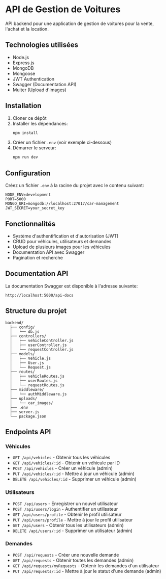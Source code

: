 # API de Gestion de Voitures

API backend pour une application de gestion de voitures pour la vente, l'achat et la location.

## Technologies utilisées

- Node.js
- Express.js
- MongoDB
- Mongoose
- JWT Authentication
- Swagger (Documentation API)
- Multer (Upload d'images)

## Installation

1. Cloner ce dépôt
2. Installer les dépendances:
   ```bash
   npm install
   ```
3. Créer un fichier `.env` (voir exemple ci-dessous)
4. Démarrer le serveur:
   ```bash
   npm run dev
   ```

## Configuration

Créez un fichier `.env` à la racine du projet avec le contenu suivant:

```
NODE_ENV=development
PORT=5000
MONGO_URI=mongodb://localhost:27017/car-management
JWT_SECRET=your_secret_key
```

## Fonctionnalités

- Système d'authentification et d'autorisation (JWT)
- CRUD pour véhicules, utilisateurs et demandes
- Upload de plusieurs images pour les véhicules
- Documentation API avec Swagger
- Pagination et recherche

## Documentation API

La documentation Swagger est disponible à l'adresse suivante:
```
http://localhost:5000/api-docs
```

## Structure du projet

```
backend/
  ├── config/
  │   └── db.js
  ├── controllers/
  │   ├── vehicleController.js
  │   ├── userController.js
  │   └── requestController.js
  ├── models/
  │   ├── Vehicle.js
  │   ├── User.js
  │   └── Request.js
  ├── routes/
  │   ├── vehicleRoutes.js
  │   ├── userRoutes.js
  │   └── requestRoutes.js
  ├── middleware/
  │   └── authMiddleware.js
  ├── uploads/
  │   └── car_images/
  ├── .env
  ├── server.js
  └── package.json
```

## Endpoints API

### Véhicules

- `GET /api/vehicles` - Obtenir tous les véhicules
- `GET /api/vehicles/:id` - Obtenir un véhicule par ID
- `POST /api/vehicles` - Créer un véhicule (admin)
- `PUT /api/vehicles/:id` - Mettre à jour un véhicule (admin)
- `DELETE /api/vehicles/:id` - Supprimer un véhicule (admin)

### Utilisateurs

- `POST /api/users` - Enregistrer un nouvel utilisateur
- `POST /api/users/login` - Authentifier un utilisateur
- `GET /api/users/profile` - Obtenir le profil utilisateur
- `PUT /api/users/profile` - Mettre à jour le profil utilisateur
- `GET /api/users` - Obtenir tous les utilisateurs (admin)
- `DELETE /api/users/:id` - Supprimer un utilisateur (admin)

### Demandes

- `POST /api/requests` - Créer une nouvelle demande
- `GET /api/requests` - Obtenir toutes les demandes (admin)
- `GET /api/requests/myRequests` - Obtenir les demandes d'un utilisateur
- `PUT /api/requests/:id` - Mettre à jour le statut d'une demande (admin)